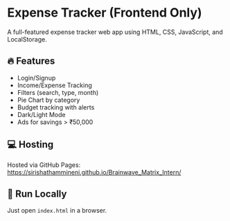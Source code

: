 # Expense Tracker (Frontend Only)

A full-featured expense tracker web app using HTML, CSS, JavaScript, and LocalStorage.

## 🔥 Features
- Login/Signup
- Income/Expense Tracking
- Filters (search, type, month)
- Pie Chart by category
- Budget tracking with alerts
- Dark/Light Mode
- Ads for savings > ₹50,000

## 💻 Hosting
Hosted via GitHub Pages:  
https://sirishathammineni.github.io/Brainwave_Matrix_Intern/

## 🚀 Run Locally
Just open `index.html` in a browser.
